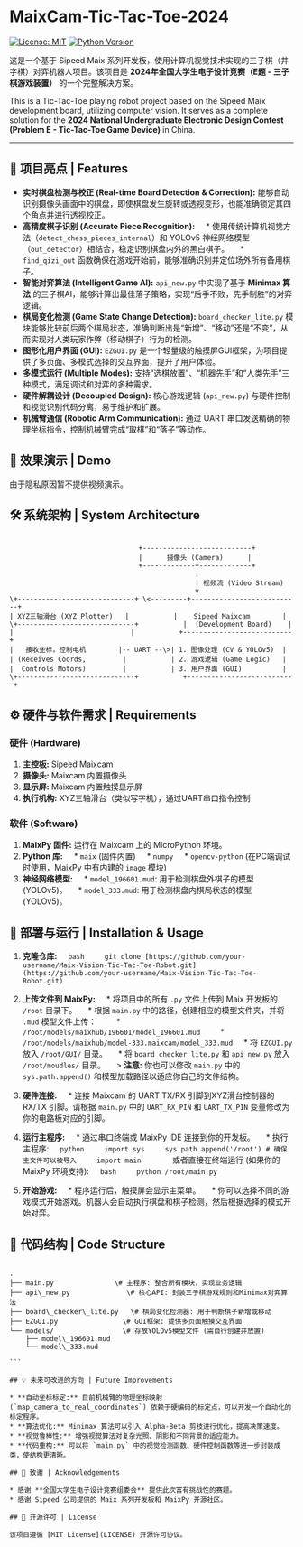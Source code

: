 # MaixCam-Tic-Tac-Toe-2024

[![License: MIT](https://img.shields.io/badge/License-MIT-yellow.svg)](https://opensource.org/licenses/MIT)
[![Python Version](https://img.shields.io/badge/python-3.x-blue.svg)](https://www.python.org/)

这是一个基于 Sipeed Maix 系列开发板，使用计算机视觉技术实现的三子棋（井字棋）对弈机器人项目。该项目是 **2024年全国大学生电子设计竞赛（E题 - 三子棋游戏装置）** 的一个完整解决方案。

This is a Tic-Tac-Toe playing robot project based on the Sipeed Maix development board, utilizing computer vision. It serves as a complete solution for the **2024 National Undergraduate Electronic Design Contest (Problem E - Tic-Tac-Toe Game Device)** in China.

---

## 🌟 项目亮点 | Features

* **实时棋盘检测与校正 (Real-time Board Detection & Correction):** 能够自动识别摄像头画面中的棋盘，即使棋盘发生旋转或透视变形，也能准确锁定其四个角点并进行透视校正。
* **高精度棋子识别 (Accurate Piece Recognition):**
    * 使用传统计算机视觉方法（`detect_chess_pieces_internal`）和 YOLOv5 神经网络模型（`out_detector`）相结合，稳定识别棋盘内外的黑白棋子。
    * `find_qizi_out` 函数确保在游戏开始前，能够准确识别并定位场外所有备用棋子。
* **智能对弈算法 (Intelligent Game AI):** `api_new.py` 中实现了基于 **Minimax 算法** 的三子棋AI，能够计算出最佳落子策略，实现“后手不败，先手制胜”的对弈逻辑。
* **棋局变化检测 (Game State Change Detection):** `board_checker_lite.py` 模块能够比较前后两个棋局状态，准确判断出是“新增”、“移动”还是“不变”，从而实现对人类玩家作弊（移动棋子）行为的检测。
* **图形化用户界面 (GUI):** `EZGUI.py` 是一个轻量级的触摸屏GUI框架，为项目提供了多页面、多模式选择的交互界面，提升了用户体验。
* **多模式运行 (Multiple Modes):** 支持“选棋放置”、“机器先手”和“人类先手”三种模式，满足调试和对弈的多种需求。
* **硬件解耦设计 (Decoupled Design):** 核心游戏逻辑 (`api_new.py`) 与硬件控制和视觉识别代码分离，易于维护和扩展。
* **机械臂通信 (Robotic Arm Communication):** 通过 UART 串口发送精确的物理坐标指令，控制机械臂完成“取棋”和“落子”等动作。

## 📸 效果演示 | Demo

由于隐私原因暂不提供视频演示。

## 🛠️ 系统架构 | System Architecture

```

                                +---------------------------+
                                |      摄像头 (Camera)      |
                                +-------------+-------------+
                                              |
                                              | 视频流 (Video Stream)
                                              v
\+-----------------------------+ \<---------+---------------------------+
| XYZ三轴滑台 (XYZ Plotter)   |           |    Sipeed Maixcam        |
\+-----------------------------+           |  (Development Board)    |
|                             |           +---------------------------+
|   接收坐标，控制电机        |-- UART --\>| 1. 图像处理 (CV & YOLOv5)  |
| (Receives Coords,         |           | 2. 游戏逻辑 (Game Logic)   |
|  Controls Motors)         |           | 3. 用户界面 (GUI)          |
\+-----------------------------+           +---------------------------+

````

## ⚙️ 硬件与软件需求 | Requirements

### 硬件 (Hardware)
1.  **主控板:** Sipeed Maixcam
2.  **摄像头:** Maixcam 内置摄像头
3.  **显示屏:** Maixcam 内置触摸显示屏
4.  **执行机构:** XYZ三轴滑台（类似写字机），通过UART串口指令控制

### 软件 (Software)
1.  **MaixPy 固件:** 运行在 Maixcam 上的 MicroPython 环境。
2.  **Python 库:**
    * `maix` (固件内置)
    * `numpy`
    * `opencv-python` (在PC端调试时使用，MaixPy 中有内建的 `image` 模块)
3.  **神经网络模型:**
    * `model_196601.mud`: 用于检测棋盘外棋子的模型 (YOLOv5)。
    * `model_333.mud`: 用于检测棋盘内棋局状态的模型 (YOLOv5)。

## 🚀 部署与运行 | Installation & Usage

1.  **克隆仓库:**
    ```bash
    git clone [https://github.com/your-username/Maix-Vision-Tic-Tac-Toe-Robot.git](https://github.com/your-username/Maix-Vision-Tic-Tac-Toe-Robot.git)
    ```

2.  **上传文件到 MaixPy:**
    * 将项目中的所有 `.py` 文件上传到 Maix 开发板的 `/root` 目录下。
    * 根据 `main.py` 中的路径，创建相应的模型文件夹，并将 `.mud` 模型文件上传：
        * `/root/models/maixhub/196601/model_196601.mud`
        * `/root/models/maixhub/model-333.maixcam/model_333.mud`
    * 将 `EZGUI.py` 放入 `/root/GUI/` 目录。
    * 将 `board_checker_lite.py` 和 `api_new.py` 放入 `/root/moudles/` 目录。
    > **注意:** 你也可以修改 `main.py` 中的 `sys.path.append()` 和模型加载路径以适应你自己的文件结构。

3.  **硬件连接:**
    * 连接 Maixcam 的 UART TX/RX 引脚到XYZ滑台控制器的 RX/TX 引脚。请根据 `main.py` 中的 `UART_RX_PIN` 和 `UART_TX_PIN` 变量修改为你的电路板对应的引脚。

4.  **运行主程序:**
    * 通过串口终端或 MaixPy IDE 连接到你的开发板。
    * 执行主程序:
    ```python
    import sys
    sys.path.append('/root') # 确保主文件可以被导入
    import main
    ```
    或者直接在终端运行 (如果你的 MaixPy 环境支持):
    ```bash
    python /root/main.py
    ```

5.  **开始游戏:**
    * 程序运行后，触摸屏会显示主菜单。
    * 你可以选择不同的游戏模式开始游戏。机器人会自动执行棋盘和棋子检测，然后根据选择的模式开始对弈。

## 📁 代码结构 | Code Structure

````

.
├── main.py               \# 主程序: 整合所有模块，实现业务逻辑
├── api\_new.py              \# 核心API: 封装三子棋游戏规则和Minimax对弈算法
├── board\_checker\_lite.py   \# 棋局变化检测器: 用于判断棋子新增或移动
├── EZGUI.py                \# GUI框架: 提供多页面触摸交互界面
└── models/                 \# 存放YOLOv5模型文件 (需自行创建并放置)
    ├── model\_196601.mud
    └── model\_333.mud

```

## 💡 未来可改进的方向 | Future Improvements

* **自动坐标标定:** 目前机械臂的物理坐标映射 (`map_camera_to_real_coordinates`) 依赖于硬编码的标定点，可以开发一个自动化的标定程序。
* **算法优化:** Minimax 算法可以引入 Alpha-Beta 剪枝进行优化，提高决策速度。
* **视觉鲁棒性:** 增强视觉算法对复杂光照、阴影和不同背景的适应能力。
* **代码重构:** 可以将 `main.py` 中的视觉检测函数、硬件控制函数等进一步封装成类，使结构更清晰。

## 🙏 致谢 | Acknowledgements

* 感谢 **全国大学生电子设计竞赛组委会** 提供此次富有挑战性的赛题。
* 感谢 Sipeed 公司提供的 Maix 系列开发板和 MaixPy 开源社区。

## 📄 开源许可 | License

该项目遵循 [MIT License](LICENSE) 开源许可协议。

